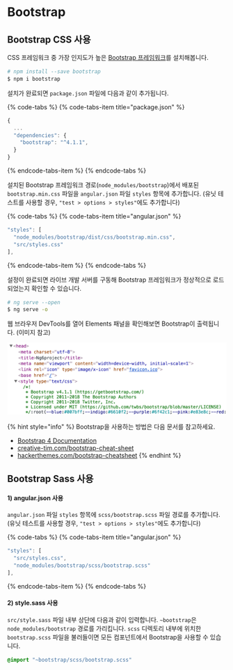 # Bootstrap

## Bootstrap CSS 사용

CSS 프레임워크 중 가장 인지도가 높은 [Bootstrap 프레임워크](https://getbootstrap.com/)를 설치해봅니다.

```bash
# npm install --save bootstrap
$ npm i bootstrap
```

설치가 완료되면 `package.json` 파일에 다음과 같이 추가됩니다.

{% code-tabs %}
{% code-tabs-item title="package.json" %}
```javascript
{
  ...
  "dependencies": {
    "bootstrap": "^4.1.1",
  }
}
```
{% endcode-tabs-item %}
{% endcode-tabs %}

설치된 Bootstrap 프레임워크 경로\(`node_modules/bootstrap`\)에서 배포된 `bootstrap.min.css` 파일을 `angular.json` 파일 `styles` 항목에 추가합니다. \(유닛 테스트를 사용할 경우, `"test > options > styles"`에도 추가합니다\)

{% code-tabs %}
{% code-tabs-item title="angular.json" %}
```javascript
"styles": [
  "node_modules/bootstrap/dist/css/bootstrap.min.css",
  "src/styles.css"
],
```
{% endcode-tabs-item %}
{% endcode-tabs %}

설정이 완료되면 라이브 개발 서버를 구동해 Bootstrap 프레임워크가 정상적으로 로드되었는지 확인할 수 있습니다.

```bash
# ng serve --open
$ ng serve -o
```

웹 브라우저 DevTools를 열어 Elements 패널을 확인해보면 Bootstrap이 출력됩니다. \(이미지 참고\)

![](../.gitbook/assets/boostrap.png)

{% hint style="info" %}
Bootstrap을 사용하는 방법은 다음 문서를 참고하세요.

* [Bootstrap 4 Documentation](https://getbootstrap.com/docs/4.1/getting-started/introduction/)
* [creative-tim.com/bootstrap-cheat-sheet](https://www.creative-tim.com/bootstrap-cheat-sheet)
* [hackerthemes.com/bootstrap-cheatsheet](https://hackerthemes.com/bootstrap-cheatsheet/)
{% endhint %}

## Bootstrap Sass 사용

#### 1\) angular.json 사용

`angular.json` 파일 `styles` 항목에 `scss/bootstrap.scss` 파일 경로를 추가합니다. \(유닛 테스트를 사용할 경우, `"test > options > styles"`에도 추가합니다\)

{% code-tabs %}
{% code-tabs-item title="angular.json" %}
```javascript
"styles": [
  "src/styles.css",
  "node_modules/bootstrap/scss/bootstrap.scss"
],
```
{% endcode-tabs-item %}
{% endcode-tabs %}

#### 2\) style.sass 사용

`src/style.sass` 파일 내부 상단에 다음과 같이 입력합니다. `~bootstrap`은 `node_modules/bootstrap` 경로를 가리킵니다. `scss` 디렉토리 내부에 위치한 `bootstrap.scss` 파일을 불러들이면 모든 컴포넌트에서 Bootstrap을 사용할 수 있습니다.

```css
@import "~bootstrap/scss/bootstrap.scss"
```

